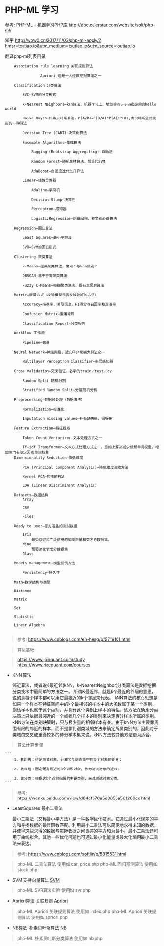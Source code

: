 # PHP-ML 学习

参考: 
 PHP-ML - 机器学习PHP库 http://doc.celerstar.com/website/soft/php-ml/
 
 知乎    http://wow0.cn/2017/11/03/php-ml-apply/?hmsr=toutiao.io&utm_medium=toutiao.io&utm_source=toutiao.io
 
翻译php-ml列表目录

```
    Association rule learning 关联规则算法
    
                Apriori–这是十大经典挖掘算法之一
                
    Classification 分类算法
    
        SVC–SVM的分类形式
        
        k-Nearest Neighbors–knn算法，机器学习上，地位等同于于web经典的hello world
        
        Naive Bayes–朴素贝叶斯算法，P(A/B)=P(B/A)*P(A)/P(B),由贝叶斯公式变形的一种算法
        
        Decision Tree (CART)–决策树算法
        
        Ensemble Algorithms–集成算法
        
            Bagging (Bootstrap Aggregating)–自助法
            
            Random Forest–随机森林算法，后现代SVM
            
            AdaBoost–自适应迭代上升算法
            
        Linear–线性分类器
        
            Adaline–学习机
            
            Decision Stump–决策桩
            
            Perceptron–感知器
            
            LogisticRegression–逻辑回归，初学者必备算法
            
    Regression–回归算法
    
        Least Squares–最小平方法
        
        SVR–SVM的回归形式
        
    Clustering–聚类算法
    
        k-Means–经典聚类算法，常问：与knn区别？
        
        DBSCAN–基于密度聚类算法
        
        Fuzzy C-Means–模糊聚类算法，很有意思的算法
        
    Metric–度量方式（校验模型是否收敛较好的方法）
    
        Accuracy–准确率，关联信息，F1得分与召回率和查准率
        
        Confusion Matrix–混淆矩阵
        
        Classification Report–分类报告
        
    Workflow–工作流
    
        Pipeline–管道
        
    Neural Network–神经网络，近几年非常强大算法之一
    
        Multilayer Perceptron Classifier–多层感知器
        
    Cross Validation–交叉验证，必学的train／test／cv
    
        Random Split–随机分割
        
        Stratified Random Split–分层随机分割
        
    Preprocessing–数据预处理（数据清洗）
    
        Normalization–标准化
        
        Imputation missing values–补充缺失值，很好用
        
    Feature Extraction–特征提取
    
        Token Count Vectorizer–文本处理方式之一
        
        Tf-idf Transformer–文本方式处理方式之一，目的上解决减少频繁单词权重，增加冷门有决定因素单词权重
    Dimensionality Reduction–降低维度
    
        PCA (Principal Component Analysis)–降低维度高效方法
        
        Kernel PCA–套核的PCA
        
        LDA (Linear Discriminant Analysis)
        
    Datasets–数据结构
        Array
        
        CSV
        
        Files
        
    Ready to use:–官方准备的测试数据
    
        Iris
            最受欢迎和广泛使用的虹膜测量和类名的数据集。
        Wine
            葡萄酒化学成分数据集
        Glass
            
    Models management–模型惯例方法
    
        Persistency–持久性
        
    Math–数学结构与类型
    
    Distance
    
    Matrix
    
    Set
    
    Statistic
    
    Linear Algebra
    
```

> 参考: https://www.cnblogs.com/en-heng/p/5719101.html 

> 算法基础: 

>    https://www.joinquant.com/study     
>    https://www.ricequant.com/courses


- KNN 算法
    
    邻近算法，或者说K最近邻(kNN，k-NearestNeighbor)分类算法是数据挖掘分类技术中最简单的方法之一。
    所谓K最近邻，就是k个最近的邻居的意思，说的是每个样本都可以用它最接近的k个邻居来代表。
    kNN算法的核心思想是如果一个样本在特征空间中的k个最相邻的样本中的大多数属于某一个类别，则该样本也属于这个类别，并具有这个类别上样本的特性。该方法在确定分类决策上只依据最邻近的一个或者几个样本的类别来决定待分样本所属的类别。 
    kNN方法在类别决策时，只与极少量的相邻样本有关。由于kNN方法主要靠周围有限的邻近的样本，而不是靠判别类域的方法来确定所属类别的，因此对于类域的交叉或重叠较多的待分样本集来说，kNN方法较其他方法更为适合。
    
 
>  算法计算步骤   
    
    ```
        1. 算距离：给定测试对象，计算它与训练集中的每个对象的距离； 
        
        2. 找邻居：圈定距离最近的k个训练对象，作为测试对象的近邻； 
        
        3. 做分类：根据这k个近邻归属的主要类别，来对测试对象分类。
    ```
> 参考: https://wenku.baidu.com/view/d84cf670a5e9856a561260ce.html

- LeastSquares  最小二乘法

  最小二乘法（又称最小平方法）是一种数学优化技术。它通过最小化误差的平方和寻找数据的最佳函数匹配。利用最小二乘法可以简便地求得未知的数据，并使得这些求得的数据与实际数据之间误差的平方和为最小。最小二乘法还可用于曲线拟合。其他一些优化问题也可通过最小化能量或最大化熵用最小二乘法来表达。 
  
> 参考: https://www.cnblogs.com/softlin/p/5815531.html

> php-ML 二乘法算法 使用如  car_price.php 
> php-ML 回归预测算法 使用如  stock.php 

- SVM 支持向量算法  [SVM](./SVR.md)

> php-ML SVR算法实验 使用如  svr.php 

-  Apriori算法 关联规则 [Apriori](./Apriori.md)

> php-ML Apriori 关联规则算法 使用如 index.php
> php-ML Apriori 关联规则算法 使用如 apriori.php


- NB算法–朴素贝叶斯算法 [NB](./Nb.md)

> php-ML 朴素贝叶斯分类算法  使用如 nb.php